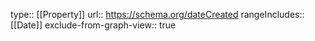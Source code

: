 type:: [[Property]]
url:: https://schema.org/dateCreated
rangeIncludes:: [[Date]]
exclude-from-graph-view:: true

